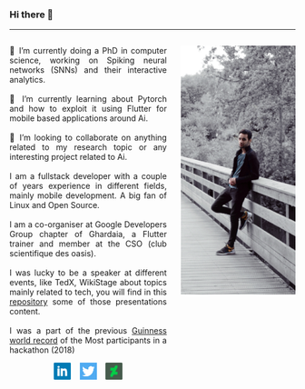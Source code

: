 ### Hi there 👋

---

<div id="column1" style="float:left; margin:0; width:55%;text-align:justify;" markdown="1">

🔭 I’m currently doing a PhD in computer science, working on Spiking
neural networks (SNNs) and their interactive analytics. <br><br>
🌱 I’m currently learning about Pytorch and how to exploit it using
Flutter for mobile based applications around Ai.<br><br>
👯 I’m looking to collaborate on anything related to my research topic or any interesting project related to Ai.
<br><br>
I am a fullstack developer with a couple of years experience in
different fields, mainly mobile development. A big fan of Linux and
Open Source.<br><br>
I am a co-organiser at Google Developers Group chapter of Ghardaia, a Flutter trainer and
member at the CSO (club scientifique des oasis).<br><br>
I was lucky to be a speaker at different events, like TedX, WikiStage
about topics mainly related to tech, you will find in this [repository]([https://link](https://github.com/Timodz/MyPresentations))  some
of those presentations content. 
<br><br>
I was a part of the previous [Guinness world record]([https://link](https://www.guinnessworldrecords.com/news/commercial/2018/8/thousands-of-software-developers-from-100-countries-attend-record-breaking-hackat-537231)) of the Most participants in a
hackathon (2018)
<p align='center'>
<a href="https://www.linkedin.com/in/elbez-hammouda/"><img height="30" src="img/linkedin.png"></a>
&nbsp;&nbsp;
<a href="https://twitter.com/elbezhammouda"><img height="30" src="img/twitter.png"></a>
&nbsp;&nbsp;
<a href="https://www.deviantart.com/elbezh"><img height="30" src="img/deviantart.png"></a>
</p>
</div>

<div id="column2" style="float:right; margin:0; width:40%;" markdown="1">

![hammouda header](img/me.jpg)

</div>